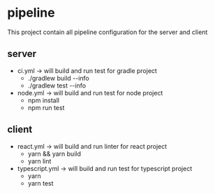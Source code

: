 # pipeline

This project contain all pipeline configuration for the server and client

## server

- ci.yml -> will build and run test for gradle project
  - ./gradlew build --info
  - ./gradlew test --info
- node.yml -> will build and run test for node project
  - npm install
  - npm run test

## client

- react.yml -> will build and run linter for react project
  - yarn && yarn build
  - yarn lint
- typescript.yml -> will build and run test for typescript project
  - yarn
  - yarn test
